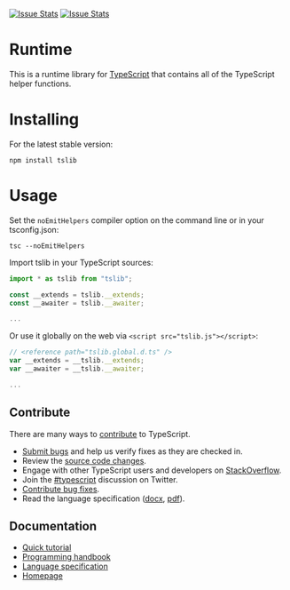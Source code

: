 [![Issue Stats](http://issuestats.com/github/Microsoft/TypeScript-Runtime/badge/pr)](http://issuestats.com/github/microsoft/typescript-runtime)
[![Issue Stats](http://issuestats.com/github/Microsoft/TypeScript-Runtime/badge/issue)](http://issuestats.com/github/microsoft/typescript-runtime)

# Runtime

This is a runtime library for [TypeScript](http://www.typescriptlang.org/) that contains all of the TypeScript helper functions.

# Installing

For the latest stable version:

```
npm install tslib
```

# Usage

Set the `noEmitHelpers` compiler option on the command line or in your tsconfig.json:
```
tsc --noEmitHelpers
```

Import tslib in your TypeScript sources:
```ts
import * as tslib from "tslib";

const __extends = tslib.__extends;
const __awaiter = tslib.__awaiter;

...
```

Or use it globally on the web via `<script src="tslib.js"></script>`:

```ts
// <reference path="tslib.global.d.ts" />
var __extends = __tslib.__extends;
var __awaiter = __tslib.__awaiter;

...
```

## Contribute

There are many ways to [contribute](https://github.com/Microsoft/TypeScript/blob/master/CONTRIBUTING.md) to TypeScript.
* [Submit bugs](https://github.com/Microsoft/TypeScript/issues) and help us verify fixes as they are checked in.
* Review the [source code changes](https://github.com/Microsoft/TypeScript/pulls).
* Engage with other TypeScript users and developers on [StackOverflow](http://stackoverflow.com/questions/tagged/typescript).
* Join the [#typescript](http://twitter.com/#!/search/realtime/%23typescript) discussion on Twitter.
* [Contribute bug fixes](https://github.com/Microsoft/TypeScript/blob/master/CONTRIBUTING.md).
* Read the language specification ([docx](http://go.microsoft.com/fwlink/?LinkId=267121), [pdf](http://go.microsoft.com/fwlink/?LinkId=267238)).


## Documentation

*  [Quick tutorial](http://www.typescriptlang.org/Tutorial)
*  [Programming handbook](http://www.typescriptlang.org/Handbook)
*  [Language specification](https://github.com/Microsoft/TypeScript/blob/master/doc/spec.md)
*  [Homepage](http://www.typescriptlang.org/)